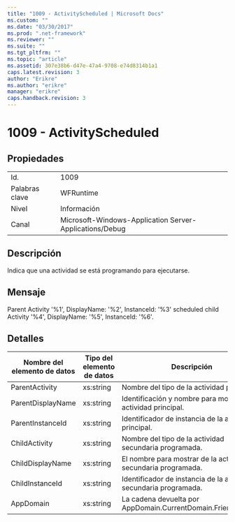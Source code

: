 ```yaml
---
title: "1009 - ActivityScheduled | Microsoft Docs"
ms.custom: ""
ms.date: "03/30/2017"
ms.prod: ".net-framework"
ms.reviewer: ""
ms.suite: ""
ms.tgt_pltfrm: ""
ms.topic: "article"
ms.assetid: 307e38b6-d47e-47a4-9708-e74d8314b1a1
caps.latest.revision: 3
author: "Erikre"
ms.author: "erikre"
manager: "erikre"
caps.handback.revision: 3
---
```

# 1009 - ActivityScheduled
## Propiedades  
  
|||  
|-|-|  
|Id.|1009|  
|Palabras clave|WFRuntime|  
|Nivel|Información|  
|Canal|Microsoft\-Windows\-Application Server\-Applications\/Debug|  
  
## Descripción  
 Indica que una actividad se está programando para ejecutarse.  
  
## Mensaje  
 Parent Activity '%1', DisplayName: '%2', InstanceId: '%3' scheduled child Activity '%4', DisplayName: '%5', InstanceId: '%6'.  
  
## Detalles  
  
|Nombre del elemento de datos|Tipo del elemento de datos|Descripción|  
|----------------------------------|--------------------------------|-----------------|  
|ParentActivity|xs:string|Nombre del tipo de la actividad principal.|  
|ParentDisplayName|xs:string|Identificación y nombre para mostrar de la actividad principal.|  
|ParentInstanceId|xs:string|Identificador de instancia de la actividad principal.|  
|ChildActivity|xs:string|Nombre del tipo de la actividad secundaria programada.|  
|ChildDisplayName|xs:string|El nombre para mostrar de la actividad secundaria programada.|  
|ChildInstanceId|xs:string|Identificador de instancia de la actividad secundaria programada.|  
|AppDomain|xs:string|La cadena devuelta por AppDomain.CurrentDomain.FriendlyName.|